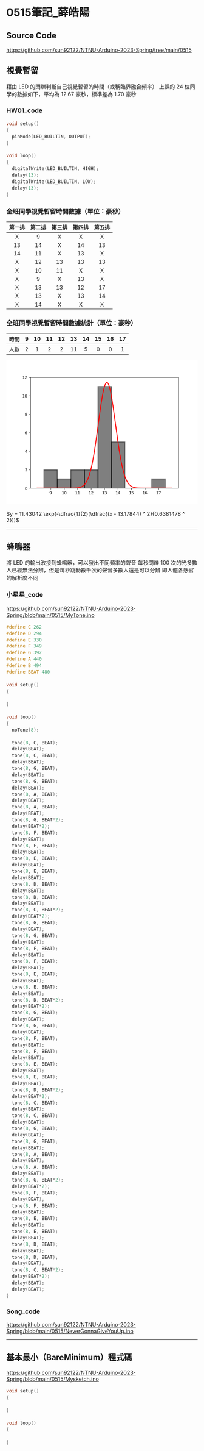 # 0515筆記_薛皓陽

## Source Code

<https://github.com/sun92122/NTNU-Arduino-2023-Spring/tree/main/0515>

## 視覺暫留

藉由 LED 的閃爍判斷自己視覺暫留的時間（或稱臨界融合頻率）
上課的 24 位同學的數據如下，平均為 12.67 豪秒，標準差為 1.70 豪秒

### HW01_code

```cpp
void setup()
{
  pinMode(LED_BUILTIN, OUTPUT);
}

void loop()
{
  digitalWrite(LED_BUILTIN, HIGH);
  delay(13);
  digitalWrite(LED_BUILTIN, LOW);
  delay(13);
}
```

### 全班同學視覺暫留時間數據（單位：豪秒）

| 第一排 | 第二排 | 第三排 | 第四排 | 第五排 |
| :----: | :----: | :----: | :----: | :----: |
|   X    |   9    |   X    |   X    |   X    |
|   13   |   14   |   X    |   14   |   13   |
|   14   |   11   |   X    |   13   |   X    |
|   X    |   12   |   13   |   13   |   13   |
|   X    |   10   |   11   |   X    |   X    |
|   X    |   9    |   X    |   13   |   X    |
|   X    |   13   |   13   |   12   |   17   |
|   X    |   13   |   X    |   13   |   14   |
|   X    |   14   |   X    |   X    |   X    |

### 全班同學視覺暫留時間數據統計（單位：豪秒）

| 時間  |   9   |  10   |  11   |  12   |  13   |  14   |  15   |  16   |  17   |
| :---: | :---: | :---: | :---: | :---: | :---: | :---: | :---: | :---: | :---: |
| 人數  |   2   |   1   |   2   |   2   |   11   |   5   |   0   |   0   |   1   |

![全班同學視覺暫留時間數據統計圖](Figure_1.png "全班同學視覺暫留時間數據統計圖" )

$y = 11.43042 \exp(-\dfrac{1}{2}(\dfrac{(x - 13.17844) ^ 2}{0.6381478 ^ 2}))$

---

## 蜂鳴器

將 LED 的輸出改接到蜂鳴器，可以發出不同頻率的聲音
每秒閃爍 100 次的光多數人已經無法分辨，但是每秒跳動數千次的聲音多數人還是可以分辨
即人體各感官的解析度不同

### 小星星_code

<https://github.com/sun92122/NTNU-Arduino-2023-Spring/blob/main/0515/MyTone.ino>

```cpp
#define C 262
#define D 294
#define E 330
#define F 349
#define G 392
#define A 440
#define B 494
#define BEAT 480

void setup()
{

}

void loop()
{
  noTone(8);

  tone(8, C, BEAT);
  delay(BEAT);
  tone(8, C, BEAT);
  delay(BEAT);
  tone(8, G, BEAT);
  delay(BEAT);
  tone(8, G, BEAT);
  delay(BEAT);
  tone(8, A, BEAT);
  delay(BEAT);
  tone(8, A, BEAT);
  delay(BEAT);
  tone(8, G, BEAT*2);
  delay(BEAT*2);
  tone(8, F, BEAT);
  delay(BEAT);
  tone(8, F, BEAT);
  delay(BEAT);
  tone(8, E, BEAT);
  delay(BEAT);
  tone(8, E, BEAT);
  delay(BEAT);
  tone(8, D, BEAT);
  delay(BEAT);
  tone(8, D, BEAT);
  delay(BEAT);
  tone(8, C, BEAT*2);
  delay(BEAT*2);
  tone(8, G, BEAT);
  delay(BEAT);
  tone(8, G, BEAT);
  delay(BEAT);
  tone(8, F, BEAT);
  delay(BEAT);
  tone(8, F, BEAT);
  delay(BEAT);
  tone(8, E, BEAT);
  delay(BEAT);
  tone(8, E, BEAT);
  delay(BEAT);
  tone(8, D, BEAT*2);
  delay(BEAT*2);
  tone(8, G, BEAT);
  delay(BEAT);
  tone(8, G, BEAT);
  delay(BEAT);
  tone(8, F, BEAT);
  delay(BEAT);
  tone(8, F, BEAT);
  delay(BEAT);
  tone(8, E, BEAT);
  delay(BEAT);
  tone(8, E, BEAT);
  delay(BEAT);
  tone(8, D, BEAT*2);
  delay(BEAT*2);
  tone(8, C, BEAT);
  delay(BEAT);
  tone(8, C, BEAT);
  delay(BEAT);
  tone(8, G, BEAT);
  delay(BEAT);
  tone(8, G, BEAT);
  delay(BEAT);
  tone(8, A, BEAT);
  delay(BEAT);
  tone(8, A, BEAT);
  delay(BEAT);
  tone(8, G, BEAT*2);
  delay(BEAT*2);
  tone(8, F, BEAT);
  delay(BEAT);
  tone(8, F, BEAT);
  delay(BEAT);
  tone(8, E, BEAT);
  delay(BEAT);
  tone(8, E, BEAT);
  delay(BEAT);
  tone(8, D, BEAT);
  delay(BEAT);
  tone(8, D, BEAT);
  delay(BEAT);
  tone(8, C, BEAT*2);
  delay(BEAT*2);
  delay(BEAT);
  delay(BEAT);
}
```

### Song_code

<https://github.com/sun92122/NTNU-Arduino-2023-Spring/blob/main/0515/NeverGonnaGiveYouUp.ino>

---

## 基本最小（BareMinimum）程式碼

<https://github.com/sun92122/NTNU-Arduino-2023-Spring/blob/main/0515/Mysketch.ino>

```cpp
void setup()
{

}

void loop()
{

}
```
